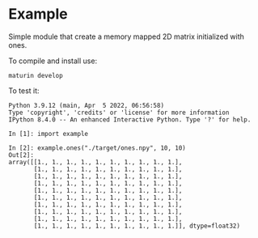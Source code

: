 # Example
Simple module that create a memory mapped 2D matrix initialized with ones. 

To compile and install use:
```shell
maturin develop
```
To test it:
```
Python 3.9.12 (main, Apr  5 2022, 06:56:58)
Type 'copyright', 'credits' or 'license' for more information
IPython 8.4.0 -- An enhanced Interactive Python. Type '?' for help.

In [1]: import example

In [2]: example.ones("./target/ones.npy", 10, 10)
Out[2]:
array([[1., 1., 1., 1., 1., 1., 1., 1., 1., 1.],
       [1., 1., 1., 1., 1., 1., 1., 1., 1., 1.],
       [1., 1., 1., 1., 1., 1., 1., 1., 1., 1.],
       [1., 1., 1., 1., 1., 1., 1., 1., 1., 1.],
       [1., 1., 1., 1., 1., 1., 1., 1., 1., 1.],
       [1., 1., 1., 1., 1., 1., 1., 1., 1., 1.],
       [1., 1., 1., 1., 1., 1., 1., 1., 1., 1.],
       [1., 1., 1., 1., 1., 1., 1., 1., 1., 1.],
       [1., 1., 1., 1., 1., 1., 1., 1., 1., 1.],
       [1., 1., 1., 1., 1., 1., 1., 1., 1., 1.]], dtype=float32)
```